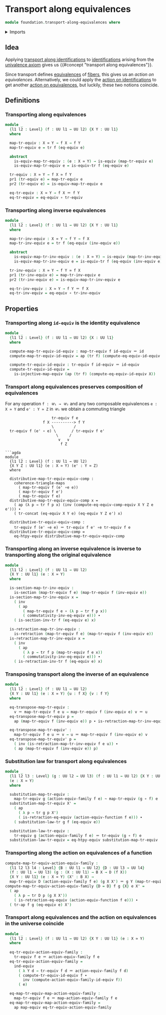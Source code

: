 # Transport along equivalences

```agda
module foundation.transport-along-equivalences where
```

<details><summary>Imports</summary>

```agda
open import foundation.action-on-equivalences-functions
open import foundation.action-on-equivalences-type-families
open import foundation.action-on-identifications-functions
open import foundation.dependent-pair-types
open import foundation.equivalence-extensionality
open import foundation.equivalence-induction
open import foundation.equivalences
open import foundation.transport-along-identifications
open import foundation.univalence
open import foundation.universe-levels

open import foundation-core.commuting-triangles-of-maps
open import foundation-core.function-extensionality
open import foundation-core.function-types
open import foundation-core.homotopies
open import foundation-core.identity-types
open import foundation-core.injective-maps
open import foundation-core.retractions
open import foundation-core.sections
```

</details>

## Idea

Applying
[transport along identifications](foundation-core.transport-along-identifications.md)
to [identifications](foundation-core.identity-types.md) arising from the
[univalence axiom](foundation.univalence.md) gives us
{{#concept "transport along equivalences"}}.

Since transport defines [equivalences](foundation-core.equivalences.md) of
[fibers](foundation-core.fibers-of-maps.md), this gives us an _action on
equivalences_. Alternatively, we could apply the
[action on identifications](foundation.action-on-identifications-functions.md)
to get another
[action on equivalences](foundation.action-on-equivalences-functions.md), but
luckily, these two notions coincide.

## Definitions

### Transporting along equivalences

```agda
module _
  {l1 l2 : Level} (f : UU l1 → UU l2) {X Y : UU l1}
  where

  map-tr-equiv : X ≃ Y → f X → f Y
  map-tr-equiv e = tr f (eq-equiv e)

  abstract
    is-equiv-map-tr-equiv : (e : X ≃ Y) → is-equiv (map-tr-equiv e)
    is-equiv-map-tr-equiv e = is-equiv-tr f (eq-equiv e)

  tr-equiv : X ≃ Y → f X ≃ f Y
  pr1 (tr-equiv e) = map-tr-equiv e
  pr2 (tr-equiv e) = is-equiv-map-tr-equiv e

  eq-tr-equiv : X ≃ Y → f X ＝ f Y
  eq-tr-equiv = eq-equiv ∘ tr-equiv
```

### Transporting along inverse equivalences

```agda
module _
  {l1 l2 : Level} (f : UU l1 → UU l2) {X Y : UU l1}
  where

  map-tr-inv-equiv : X ≃ Y → f Y → f X
  map-tr-inv-equiv e = tr f (eq-equiv (inv-equiv e))

  abstract
    is-equiv-map-tr-inv-equiv : (e : X ≃ Y) → is-equiv (map-tr-inv-equiv e)
    is-equiv-map-tr-inv-equiv e = is-equiv-tr f (eq-equiv (inv-equiv e))

  tr-inv-equiv : X ≃ Y → f Y ≃ f X
  pr1 (tr-inv-equiv e) = map-tr-inv-equiv e
  pr2 (tr-inv-equiv e) = is-equiv-map-tr-inv-equiv e

  eq-tr-inv-equiv : X ≃ Y → f Y ＝ f X
  eq-tr-inv-equiv = eq-equiv ∘ tr-inv-equiv
```

## Properties

### Transporting along `id-equiv` is the identity equivalence

```agda
module _
  {l1 l2 : Level} (f : UU l1 → UU l2) {X : UU l1}
  where

  compute-map-tr-equiv-id-equiv : map-tr-equiv f id-equiv ＝ id
  compute-map-tr-equiv-id-equiv = ap (tr f) (compute-eq-equiv-id-equiv X)

  compute-tr-equiv-id-equiv : tr-equiv f id-equiv ＝ id-equiv
  compute-tr-equiv-id-equiv =
    is-injective-map-equiv (ap (tr f) (compute-eq-equiv-id-equiv X))
```

### Transport along equivalences preserves composition of equivalences

For any operation `f : 𝒰₁ → 𝒰₂` and any two composable equivalences `e : X ≃ Y`
and `e' : Y ≃ Z` in `𝒰₁` we obtain a commuting triangle

```text
                     tr-equiv f e
                 f X ----------> f Y
                     \         /
  tr-equiv f (e' ∘ e) \       / tr-equiv f e'
                       \     /
                        ∨   ∨
                         f Z

```agda
module _
  {l1 l2 : Level} (f : UU l1 → UU l2)
  {X Y Z : UU l1} (e : X ≃ Y) (e' : Y ≃ Z)
  where

  distributive-map-tr-equiv-equiv-comp :
    coherence-triangle-maps
      ( map-tr-equiv f (e' ∘e e))
      ( map-tr-equiv f e')
      ( map-tr-equiv f e)
  distributive-map-tr-equiv-equiv-comp x =
    ( ap (λ p → tr f p x) (inv (compute-eq-equiv-comp-equiv X Y Z e e'))) ∙
    ( tr-concat (eq-equiv X Y e) (eq-equiv Y Z e') x)

  distributive-tr-equiv-equiv-comp :
    tr-equiv f (e' ∘e e) ＝ tr-equiv f e' ∘e tr-equiv f e
  distributive-tr-equiv-equiv-comp =
    eq-htpy-equiv distributive-map-tr-equiv-equiv-comp
```

### Transporting along an inverse equivalence is inverse to transporting along the original equivalence

```agda
module _
  {l1 l2 : Level} (f : UU l1 → UU l2)
  {X Y : UU l1} (e : X ≃ Y)
  where

  is-section-map-tr-inv-equiv :
    is-section (map-tr-equiv f e) (map-tr-equiv f (inv-equiv e))
  is-section-map-tr-inv-equiv x =
    ( inv
      ( ap
        ( map-tr-equiv f e ∘ (λ p → tr f p x))
        ( commutativity-inv-eq-equiv e))) ∙
    ( is-section-inv-tr f (eq-equiv e) x)

  is-retraction-map-tr-inv-equiv :
    is-retraction (map-tr-equiv f e) (map-tr-equiv f (inv-equiv e))
  is-retraction-map-tr-inv-equiv x =
    ( inv
      ( ap
        ( λ p → tr f p (map-tr-equiv f e x))
        ( commutativity-inv-eq-equiv e))) ∙
    ( is-retraction-inv-tr f (eq-equiv e) x)
```

### Transposing transport along the inverse of an equivalence

```agda
module _
  {l1 l2 : Level} (f : UU l1 → UU l2)
  {X Y : UU l1} (e : X ≃ Y) {u : f X} {v : f Y}
  where

  eq-transpose-map-tr-equiv :
    v ＝ map-tr-equiv f e u → map-tr-equiv f (inv-equiv e) v ＝ u
  eq-transpose-map-tr-equiv p =
    ap (map-tr-equiv f (inv-equiv e)) p ∙ is-retraction-map-tr-inv-equiv f e u

  eq-transpose-map-tr-equiv' :
    map-tr-equiv f e u ＝ v → u ＝ map-tr-equiv f (inv-equiv e) v
  eq-transpose-map-tr-equiv' p =
    ( inv (is-retraction-map-tr-inv-equiv f e u)) ∙
    ( ap (map-tr-equiv f (inv-equiv e)) p)
```

### Substitution law for transport along equivalences

```agda
module _
  {l1 l2 l3 : Level} (g : UU l2 → UU l3) (f : UU l1 → UU l2) {X Y : UU l1}
  (e : X ≃ Y)
  where

  substitution-map-tr-equiv :
    map-tr-equiv g (action-equiv-family f e) ~ map-tr-equiv (g ∘ f) e
  substitution-map-tr-equiv X' =
    ( ap
      ( λ p → tr g p X')
      ( is-retraction-eq-equiv (action-equiv-function f e))) ∙
    ( substitution-law-tr g f (eq-equiv e))

  substitution-law-tr-equiv :
    tr-equiv g (action-equiv-family f e) ＝ tr-equiv (g ∘ f) e
  substitution-law-tr-equiv = eq-htpy-equiv substitution-map-tr-equiv
```

### Transporting along the action on equivalences of a function

```agda
compute-map-tr-equiv-action-equiv-family :
  {l1 l2 l3 l4 : Level} {B : UU l1 → UU l2} {D : UU l3 → UU l4}
  (f : UU l1 → UU l3) (g : (X : UU l1) → B X → D (f X))
  {X Y : UU l1} (e : X ≃ Y) (X' : B X) →
  map-tr-equiv D (action-equiv-family f e) (g X X') ＝ g Y (map-tr-equiv B e X')
compute-map-tr-equiv-action-equiv-family {D = D} f g {X} e X' =
  ( ap
    ( λ p → tr D p (g X X'))
    ( is-retraction-eq-equiv (action-equiv-function f e))) ∙
  ( tr-ap f g (eq-equiv e) X')
```

### Transport along equivalences and the action on equivalences in the universe coincide

```agda
module _
  {l1 l2 : Level} (f : UU l1 → UU l2) {X Y : UU l1} (e : X ≃ Y)
  where
  
  eq-tr-equiv-action-equiv-family :
    tr-equiv f e ＝ action-equiv-family f e
  eq-tr-equiv-action-equiv-family =
    ind-equiv
      ( λ Y d → tr-equiv f d ＝ action-equiv-family f d)
      ( compute-tr-equiv-id-equiv f ∙
        inv (compute-action-equiv-family-id-equiv f))
      ( e)

  eq-map-tr-equiv-map-action-equiv-family :
    map-tr-equiv f e ＝ map-action-equiv-family f e
  eq-map-tr-equiv-map-action-equiv-family =
    ap map-equiv eq-tr-equiv-action-equiv-family
```
